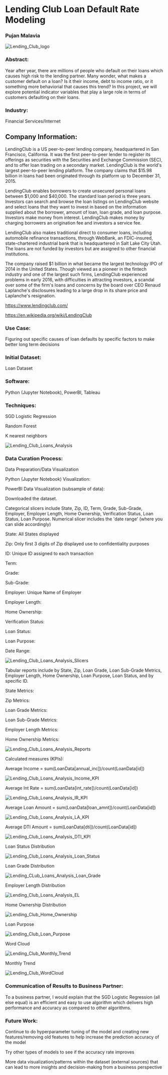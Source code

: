 # Lending Club Loan Default Rate Modeling
### Pujan Malavia

![Lending_Club_logo](https://user-images.githubusercontent.com/19572673/62312068-3f633280-b45b-11e9-98b8-91894e557d60.png)

### Abstract:

Year after year, there are millions of people who default on their loans which causes high risk to the lending partner. Many wonder, what makes a customer default on a loan? Is it their income, debt to income ratio, or it something more behaviorial that causes this trend? In this project, we will explore potential indicator variables that play a large role in terms of customers defaulting on their loans. 

### Industry:
Financial Services/Internet

## Company Information:
LendingClub is a US peer-to-peer lending company, headquartered in San Francisco, California. It was the first peer-to-peer lender to register its offerings as securities with the Securities and Exchange Commission (SEC), and to offer loan trading on a secondary market. LendingClub is the world's largest peer-to-peer lending platform. The company claims that $15.98 billion in loans had been originated through its platform up to December 31, 2015.

LendingClub enables borrowers to create unsecured personal loans between $1,000 and $40,000. The standard loan period is three years. Investors can search and browse the loan listings on LendingClub website and select loans that they want to invest in based on the information supplied about the borrower, amount of loan, loan grade, and loan purpose. Investors make money from interest. LendingClub makes money by charging borrowers an origination fee and investors a service fee.

LendingClub also makes traditional direct to consumer loans, including automobile refinance transactions, through WebBank, an FDIC-insured, state-chartered industrial bank that is headquartered in Salt Lake City Utah. The loans are not funded by investors but are assigned to other financial institutions.

The company raised $1 billion in what became the largest technology IPO of 2014 in the United States. Though viewed as a pioneer in the fintech industry and one of the largest such firms, LendingClub experienced problems in early 2016, with difficulties in attracting investors, a scandal over some of the firm's loans and concerns by the board over CEO Renaud Laplanche's disclosures leading to a large drop in its share price and Laplanche's resignation.

https://www.lendingclub.com/

https://en.wikipedia.org/wiki/LendingClub

### Use Case:
Figuring out specific causes of loan defaults by specific factors to make better long term decisions

### Initial Dataset:
Loan Dataset

### Software:
Python (Jupyter Notebook), PowerBI, Tableau

### Techniques:

SGD Logistic Regression

Random Forest 

K nearest neighbors

![Lending_Club_Loans_Analysis](https://user-images.githubusercontent.com/19572673/57266477-155fc700-704a-11e9-88f3-afe81df3606c.PNG)

### Data Curation Process:

Data Preparation/Data Visualization

Python (Jupyter Notebook) Visualization:



PowerBI Data Visualization (subsample of data):

Downloaded the dataset. 

Categorical slicers include State, Zip, ID, Term, Grade, Sub-Grade, Employer, Employer Length, Home Ownership, Verification Status, Loan Status, Loan Purpose. Numerical slicer includes the 'date range' (where you can slide accordingly)

State: All States displayed

Zip: Only first 3 digits of Zip displayed use to confidentiality purposes

ID: Unique ID assigned to each transaction

Term: 

Grade:

Sub-Grade:

Employer: Unique Name of Employer

Employer Length:

Home Ownership:

Verification Status:

Loan Status:

Loan Purpose:

Date Range:

![Lending_Club_Loans_Analysis_Slicers](https://user-images.githubusercontent.com/19572673/57423158-d4e68180-71e0-11e9-9f81-4caaeed99774.PNG)

Tabular reports include by State, Zip, Loan Grade, Loan Sub-Grade Metrics, Employer Length, Home Ownership, Loan Purpose, Loan Status, and by specific ID. 

State Metrics:

Zip Metrics:

Loan Grade Metrics:

Loan Sub-Grade Metrics:

Employer Length Metrics:

Home Ownership Metrics:

![Lending_Club_Loans_Analysis_Reports](https://user-images.githubusercontent.com/19572673/57493298-52b69580-7292-11e9-9f7a-377d8807c6a4.PNG)

Calculated measures (KPIs):

Average Income = sum(LoanData[annual_inc])/count(LoanData[id])

![Lending_Club_Loans_Analysis_Income_KPI](https://user-images.githubusercontent.com/19572673/57495391-e80a5780-729b-11e9-8950-bbe980a85caa.PNG)

Average Int Rate = sum(LoanData[int_rate])/count(LoanData[id])

![Lending_Club_Loans_Analysis_IR_KPI](https://user-images.githubusercontent.com/19572673/57495392-e80a5780-729b-11e9-8faa-6d9f3846a57a.PNG)

Average Loan Amount = sum(LoanData[loan_amnt])/count(LoanData[id])

![Lending_Club_Loans_Analysis_LA_KPI](https://user-images.githubusercontent.com/19572673/57495393-e80a5780-729b-11e9-8843-381847bd0adf.PNG)

Average DTI Amount = sum(LoanData[dti])/count(LoanData[id])

![Lending_Club_Loans_Analysis_DTI_KPI](https://user-images.githubusercontent.com/19572673/57495390-e80a5780-729b-11e9-849d-0b7c20444de8.PNG)

Loan Status Distribution

![Lending_Club_Loans_Analysis_Loan_Status](https://user-images.githubusercontent.com/19572673/57498385-ada7b700-72a9-11e9-8edd-2769be9153d1.PNG)

Loan Grade Distribution

![Lending_CLub_Loans_Analysis_Loan_Grade](https://user-images.githubusercontent.com/19572673/57498384-ada7b700-72a9-11e9-8188-53db4fefd16e.PNG)

Employer Length Distribution

![Lending_Club_Loans_Analysis_EL](https://user-images.githubusercontent.com/19572673/57498383-ada7b700-72a9-11e9-9c19-5ce61d21168d.PNG)

Home Ownership Distribution

![Lending_Club_Home_Ownership](https://user-images.githubusercontent.com/19572673/57498382-ada7b700-72a9-11e9-957f-6f2523d9f6c1.PNG)

Loan Purpose

![Lending_Club_Loan_Purpose](https://user-images.githubusercontent.com/19572673/60401056-14c74680-9b4a-11e9-9298-f67a17c114ba.PNG)

Word Cloud

![Lending_Club_Monthly_Trend](https://user-images.githubusercontent.com/19572673/60401067-3e806d80-9b4a-11e9-8927-4ce829cac2b8.PNG)

Monthly Trend

![Lending_Club_WordCloud](https://user-images.githubusercontent.com/19572673/60401068-3e806d80-9b4a-11e9-8cae-e2063cb9aa2e.PNG)

### Communication of Results to Business Partner:
To a business partner, I would explain that the SGD Logistic Regression (all else equal) is an efficient and easy to use algorithm which delivers high performance and accuracy as compared to other algorithms.

### Future Work:
Continue to do hyperparameter tuning of the model and creating new features/removing old features to help increase the prediction accuracy of the model

Try other types of models to see if the accuracy rate improves

More data visualization/patterns within the dataset (external sources) that can lead to more insights and decision-making from a business perspective
